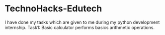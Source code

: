 # TechnoHacks-Edutech
I have done my tasks which are given to me during my python development internship.
Task1: Basic calculator performs basics arithmetic operations.
